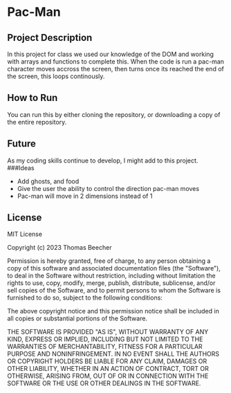 # Pac-Man
## Project Description
In this project for class we used our knowledge of the DOM and working with arrays and functions to complete this. When the code is run a pac-man character moves accross the screen, then turns once its reached the end of the screen, this loops continously.

## How to Run
You can run this by either cloning the repository, or downloading a copy of the entire repository.

## Future 
As my coding skills continue to develop, I might add to this project.
###Ideas
- Add ghosts, and food
- Give the user the ability to control the direction pac-man moves
- Pac-man will move in 2 dimensions instead of 1

## License
MIT License

Copyright (c) 2023 Thomas Beecher

Permission is hereby granted, free of charge, to any person obtaining a copy
of this software and associated documentation files (the "Software"), to deal
in the Software without restriction, including without limitation the rights
to use, copy, modify, merge, publish, distribute, sublicense, and/or sell
copies of the Software, and to permit persons to whom the Software is
furnished to do so, subject to the following conditions:

The above copyright notice and this permission notice shall be included in all
copies or substantial portions of the Software.

THE SOFTWARE IS PROVIDED "AS IS", WITHOUT WARRANTY OF ANY KIND, EXPRESS OR
IMPLIED, INCLUDING BUT NOT LIMITED TO THE WARRANTIES OF MERCHANTABILITY,
FITNESS FOR A PARTICULAR PURPOSE AND NONINFRINGEMENT. IN NO EVENT SHALL THE
AUTHORS OR COPYRIGHT HOLDERS BE LIABLE FOR ANY CLAIM, DAMAGES OR OTHER
LIABILITY, WHETHER IN AN ACTION OF CONTRACT, TORT OR OTHERWISE, ARISING FROM,
OUT OF OR IN CONNECTION WITH THE SOFTWARE OR THE USE OR OTHER DEALINGS IN THE
SOFTWARE.
